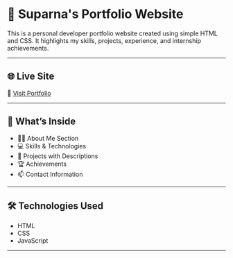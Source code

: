 # 💼 Suparna's Portfolio Website

This is a personal developer portfolio website created using simple HTML and CSS. It highlights my skills, projects, experience, and internship achievements.

---

## 🌐 Live Site

🔗 [Visit Portfolio](https://suparna62.github.io/suparna_portfolio/)

---

## 📄 What’s Inside

- 🧑‍💻 About Me Section
- 💻 Skills & Technologies
- 📂 Projects with Descriptions
- 🏆 Achievements
- 📫 Contact Information

---

## 🛠️ Technologies Used

- HTML
- CSS
- JavaScript 

---
